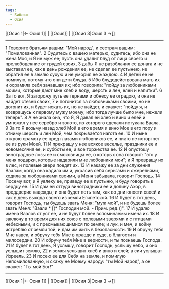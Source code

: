```yaml
---
tags:
  - Библия
  - Осия
---
```

[[Осия 1|← Осия 1]] | [[Осия]] | [[Осия 3|Осия 3 →]]

---
1 Говорите братьям вашим: "Мой народ", и сестрам вашим: "Помилованная".
2 Судитесь с вашею матерью, судитесь; ибо она не жена Моя, и Я не муж ее; пусть она удалит блуд от лица своего и прелюбодеяние от грудей своих,
3 дабы Я не разоблачил ее донага и не выставил ее, как в день рождения ее, не сделал ее пустынею, не обратил ее в землю сухую и не уморил ее жаждою.
4 И детей ее не помилую, потому что они дети блуда.
5 Ибо блудодействовала мать их и осрамила себя зачавшая их; ибо говорила: "пойду за любовниками моими, которые дают мне хлеб и воду, шерсть и лен, елей и напитки".
6 За то вот, Я загорожу путь ее тернами и обнесу ее оградою, и она не найдет стезей своих,
7 и погонится за любовниками своими, но не догонит их, и будет искать их, но не найдет, и скажет: "пойду я, и возвращусь к первому мужу моему; ибо тогда лучше было мне, нежели теперь".
8 А не знала она, что Я, Я давал ей хлеб и вино и елей и умножил у нее серебро и золото, из которого сделали истукана Ваала.
9 За то Я возьму назад хлеб Мой в его время и вино Мое в его пору и отниму шерсть и лен Мой, чем покрывается нагота ее.
10 И ныне открою срамоту ее пред глазами любовников ее, и никто не исторгнет ее из руки Моей.
11 И прекращу у нее всякое веселье, праздники ее и новомесячия ее, и субботы ее, и все торжества ее.
12 И опустошу виноградные лозы ее и смоковницы ее, о которых она говорит: "это у меня подарки, которые надарили мне любовники мои"; и Я превращу их в лес, и полевые звери поедят их.
13 И накажу ее за дни служения Ваалам, когда она кадила им и, украсив себя серьгами и ожерельями, ходила за любовниками своими, а Меня забывала, говорит Господь.
14 Посему вот, и Я увлеку ее, приведу ее в пустыню, и буду говорить к сердцу ее.
15 И дам ей оттуда виноградники ее и долину Ахор, в преддверие надежды; и она будет петь там, как во дни юности своей и как в день выхода своего из земли Египетской.
16 И будет в тот день, говорит Господь, ты будешь звать Меня: "муж мой", и не будешь более звать Меня: "Ваали * [(* Господин мой. - Прим. ред.)]".
17 И удалю имена Ваалов от уст ее, и не будут более вспоминаемы имена их.
18 И заключу в то время для них союз с полевыми зверями и с птицами небесными, и с пресмыкающимися по земле; и лук, и меч, и войну истреблю от земли той, и дам им жить в безопасности.
19 И обручу тебя Мне навек, и обручу тебя Мне в правде и суде, в благости и милосердии.
20 И обручу тебя Мне в верности, и ты познаешь Господа.
21 И будет в тот день, Я услышу, говорит Господь, услышу небо, и оно услышит землю,
22 и земля услышит хлеб и вино и елей; а сии услышат Изреель.
23 И посею ее для Себя на земле, и помилую Непомилованную, и скажу не Моему народу: "ты Мой народ", а он скажет: "Ты мой Бог!"

---
[[Осия 1|← Осия 1]] | [[Осия]] | [[Осия 3|Осия 3 →]]